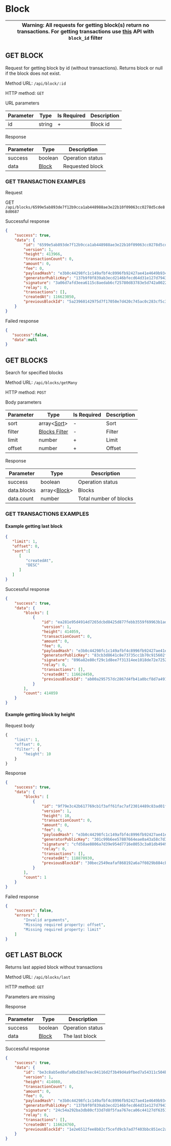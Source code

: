 # Block

| **Warning**: All requests for getting block(s) return no transactions. For getting transactions use [this](transaction.md#get-transactions) API with `block_id` filter |
| --- |

## GET BLOCK

Request for getting block by id (without transactions). Returns block or null if the block does not exist.

Method URL: `/api/block/:id`

HTTP method: `GET`

URL parameters

| Parameter | Type   | Is Required | Description |
|-----------|--------|-------------|-------------|
| id        | string | +           | Block id    |

Response

| Parameter | Type        | Description           |
|-----------|-------------|-----------------------|
| success   | boolean     | Operation status      |
| data      | [Block](https://github.com/AraiEzzra/DDKCORE/blob/master/docs/api/models.md#block) | Requested block |

### GET TRANSACTION EXAMPLES

Request

GET `/api/blocks/6599e5ab893de7f12b9cca1ab448988ae3e22b10f09063cc0278d5cde88d0687`

Successful response

```json
{
    "success": true,
    "data": {
        "id": "6599e5ab893de7f12b9cca1ab448988ae3e22b10f09063cc0278d5cde88d0687",
        "version": 1,
        "height": 413966,
        "transactionCount": 0,
        "amount": 0,
        "fee": 0,
        "payloadHash": "e3b0c44298fc1c149afbf4c8996fb92427ae41e4649b934ca495991b7852b855",
        "generatorPublicKey": "137b9f0f839ab3ecd2146bfecd64d31e127d79431211e352bedfeba5fd61a57a",
        "signature": "3a06d7afd3eea6115c8aedab6cf25780d83783e5d742a0022744dbb6e6c6179b96e1e1b30f94efff3834781460152f772842614ef78427a497cd0163bdf98a00",
        "relay": 0,
        "transactions": [],
        "createdAt": 116623050,
        "previousBlockId": "5a23960142975d7f17050e7d420c745ac0c283cf5c325e370f3b99d40e2a91a0"
    }
}
```

Failed response

```json
{
   "success":false,
   "data":null
}
```

## GET BLOCKS

Search for specified blocks

Method URL: `/api/blocks/getMany`

HTTP method: `POST`

Body parameters

| Parameter | Type                                               | Is Required | Description                |
|-----------|----------------------------------------------------|-------------|----------------------------|
| sort      | array<[Sort](../model.md#sort)>                    | -           | Sort                       |
| filter    | [Blocks Filter](../model.md#get-blocks-filter)     | -           | Filter                     |
| limit     | number                                             | +           | Limit                      |
| offset    | number                                             | +           | Offset                     |

Response

| Parameter         | Type                                        | Description                            |
|-------------------|---------------------------------------------|----------------------------------------|
| success           | boolean                                     | Operation status                       |
| data.blocks | array<[Block](https://github.com/AraiEzzra/DDKCORE/blob/master/docs/api/models.md#block)> | Blocks                           |
| data.count        | number                                      | Total number of blocks |

### GET TRANSACTIONS EXAMPLES

#### Example getting last block

```json
{
   "limit": 1,
   "offset": 0,
   "sort":[
      [
         "createdAt",
         "DESC"
      ]
   ]
}
```

Successful response

```json
{
    "success": true,
    "data": {
        "blocks": [
            {
                "id": "ea281e95d4914d7265dcbd8425d877febb3559f69963b1ad9f151ead660676a0",
                "version": 1,
                "height": 414059,
                "transactionCount": 0,
                "amount": 0,
                "fee": 0,
                "payloadHash": "e3b0c44298fc1c149afbf4c8996fb92427ae41e4649b934ca495991b7852b855",
                "generatorPublicKey": "83cb3d8641c8e73735cc1b70c915602ffcb6e5a68f14a71056511699050a1a05",
                "signature": "896a82e80cf29c1d8ee7f31314ee1018de72e725259d3041b5aac1b62dca8a33c46ee74b43f98468fcdb2074192eca605ba72cd07d504fb422bc8f25976e1e09",
                "relay": 0,
                "transactions": [],
                "createdAt": 116624450,
                "previousBlockId": "ab00a295757dc2867d4fb41a0bcf8d7a49161caa88cea2196fb7911ffd71b316"
            }
        ],
        "count": 414059
    }
}
```

#### Example getting block by height

Request body

```javascript
{
    "limit": 1,
    "offset": 0,
    "filter": {
    	"height": 10
    }
}
```

Response

```json
{
    "success": true,
    "data": {
        "blocks": [
            {
                "id": "9f79e3c42b617769cb1f3aff61fac7af23014489c83ad01f90c22a98393df3b7",
                "version": 1,
                "height": 10,
                "transactionCount": 0,
                "amount": 0,
                "fee": 0,
                "payloadHash": "e3b0c44298fc1c149afbf4c8996fb92427ae41e4649b934ca495991b7852b855",
                "generatorPublicKey": "301c99b6ee57807664eae0a43a58c7d39c5e8a6441aa2239e2024046161e652f",
                "signature": "cfd58ae8806a7d39e954d7716e8053c3a01db4949e2f9b5bfb66f862138976c52962ab59d7bd8310875c243b6de4418d01aeba78e05e366273fcddab83b4180e",
                "relay": 0,
                "transactions": [],
                "createdAt": 118870930,
                "previousBlockId": "30bec2549eafaf868192a6a7f0829b884cbf0f0b911dc237b62fda020c5897da"
            }
        ],
        "count": 1
    }
}
```

Failed response

```json
{
    "success": false,
    "errors": [
        "Invalid arguments",
        "Missing required property: offset",
        "Missing required property: limit"
    ]
}
```

## GET LAST BLOCK

Returns last appied block without transactions

Method URL: `/api/blocks/last`

HTTP method: `GET`

Parameters are missing

Response

| Parameter   | Type                            | Description                            |
|-------------|---------------------------------|----------------------------------------|
| success     | boolean                         | Operation status                       |
| data        | [Block](models.md#block)        | The last block                         |

Successful response

```json
{
    "success": true,
    "data": {
        "id": "be3c8ab5ed0afa0bd28d7eec84116d2f3b49d4a9fbed7a54311c504b4649ed87",
        "version": 1,
        "height": 414080,
        "transactionCount": 0,
        "amount": 0,
        "fee": 0,
        "payloadHash": "e3b0c44298fc1c149afbf4c8996fb92427ae41e4649b934ca495991b7852b855",
        "generatorPublicKey": "137b9f0f839ab3ecd2146bfecd64d31e127d79431211e352bedfeba5fd61a57a",
        "signature": "24c54a292ba3db80cf33d7d8f5faa767eca06c44127df63513ef690f790ff334523cfefad97c0179070aa404f7039af16a058f93a400bedcb562eadc0fd38e0c",
        "relay": 0,
        "transactions": [],
        "createdAt": 116624760,
        "previousBlockId": "1e2e6512fee8b82cf5cefd9cb7ad7f403bbc851ec2a84045bd294e20bd17e3e7"
    }
}
```

